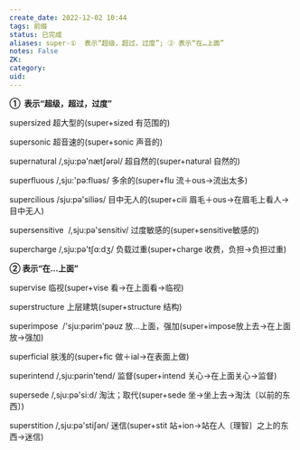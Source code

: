 ```yaml
---
create_date: 2022-12-02 10:44
tags: 前缀
status: 已完成 
aliases: super-①  表示“超级，超过，过度”; ② 表示“在…上面”
notes: False
ZK: 
category: 
uid: 
---
```


**①  表示“超级，超过，过度”**

supersized 超大型的(super+sized 有范围的)

supersonic 超音速的(super+sonic 声音的)

supernatural /,sju:pə'nætʃərəl/ 超自然的(super+natural 自然的) 

superfluous /,sju:'pə:fluəs/ 多余的(super+flu 流＋ous→流出太多)

supercilious /sju:pə'siliəs/ 目中无人的(super+cili 眉毛＋ous→在眉毛上看人→目中无人)

supersensitive  /,sju:pə'sensitiv/ 过度敏感的(super+sensitive敏感的)

supercharge /,sju:pə'tʃɑ:dʒ/ 负载过重(super+charge 收费，负担→负担过重)

**② 表示“在…上面”**

supervise 临视(super+vise 看→在上面看→临视)

superstructure 上层建筑(super+structure 结构)

superimpose  /'sju:pərim'pəuz 放…上面，强加(super+impose放上去→在上面放→强加)

superficial 肤浅的(super+fic 做＋ial→在表面上做) 

superintend /,sju:pərin'tend/ 监督(super+intend 关心→在上面关心→监督)

supersede /,sju:pə'si:d/ 淘汰；取代(super+sede 坐→坐上去→淘汰〔以前的东西〕)

superstition /,sju:pə'stiʃən/ 迷信(super+stit 站+ion→站在人〔理智〕之上的东西→迷信)